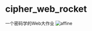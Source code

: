 # cipher_web_rocket
一个密码学的Web大作业
![affine](https://github.com/Luweiba/cipher_web_rocket/blob/master/images/affine.png)
